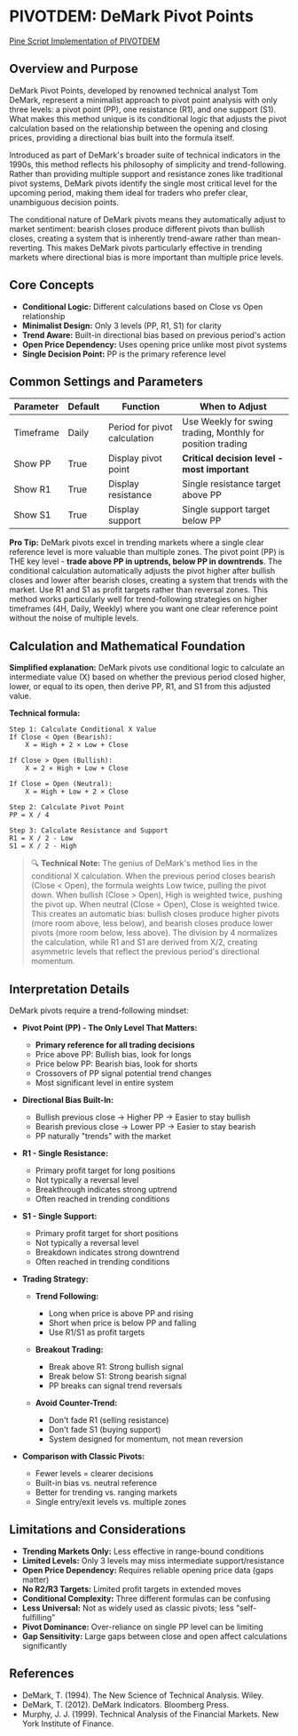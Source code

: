 # PIVOTDEM: DeMark Pivot Points

[Pine Script Implementation of PIVOTDEM](https://github.com/mihakralj/pinescript/blob/main/indicators/reversals/pivotdem.pine)

## Overview and Purpose

DeMark Pivot Points, developed by renowned technical analyst Tom DeMark, represent a minimalist approach to pivot point analysis with only three levels: a pivot point (PP), one resistance (R1), and one support (S1). What makes this method unique is its conditional logic that adjusts the pivot calculation based on the relationship between the opening and closing prices, providing a directional bias built into the formula itself.

Introduced as part of DeMark's broader suite of technical indicators in the 1990s, this method reflects his philosophy of simplicity and trend-following. Rather than providing multiple support and resistance zones like traditional pivot systems, DeMark pivots identify the single most critical level for the upcoming period, making them ideal for traders who prefer clear, unambiguous decision points.

The conditional nature of DeMark pivots means they automatically adjust to market sentiment: bearish closes produce different pivots than bullish closes, creating a system that is inherently trend-aware rather than mean-reverting. This makes DeMark pivots particularly effective in trending markets where directional bias is more important than multiple price levels.

## Core Concepts

* **Conditional Logic:** Different calculations based on Close vs Open relationship
* **Minimalist Design:** Only 3 levels (PP, R1, S1) for clarity
* **Trend Aware:** Built-in directional bias based on previous period's action
* **Open Price Dependency:** Uses opening price unlike most pivot systems
* **Single Decision Point:** PP is the primary reference level

## Common Settings and Parameters

| Parameter | Default | Function | When to Adjust |
|-----------|---------|----------|---------------|
| Timeframe | Daily | Period for pivot calculation | Use Weekly for swing trading, Monthly for position trading |
| Show PP | True | Display pivot point | **Critical decision level - most important** |
| Show R1 | True | Display resistance | Single resistance target above PP |
| Show S1 | True | Display support | Single support target below PP |

**Pro Tip:** DeMark pivots excel in trending markets where a single clear reference level is more valuable than multiple zones. The pivot point (PP) is THE key level - **trade above PP in uptrends, below PP in downtrends**. The conditional calculation automatically adjusts the pivot higher after bullish closes and lower after bearish closes, creating a system that trends with the market. Use R1 and S1 as profit targets rather than reversal zones. This method works particularly well for trend-following strategies on higher timeframes (4H, Daily, Weekly) where you want one clear reference point without the noise of multiple levels.

## Calculation and Mathematical Foundation

**Simplified explanation:**
DeMark pivots use conditional logic to calculate an intermediate value (X) based on whether the previous period closed higher, lower, or equal to its open, then derive PP, R1, and S1 from this adjusted value.

**Technical formula:**

```
Step 1: Calculate Conditional X Value
If Close < Open (Bearish):
    X = High + 2 × Low + Close

If Close > Open (Bullish):
    X = 2 × High + Low + Close

If Close = Open (Neutral):
    X = High + Low + 2 × Close

Step 2: Calculate Pivot Point
PP = X / 4

Step 3: Calculate Resistance and Support
R1 = X / 2 - Low
S1 = X / 2 - High
```

> 🔍 **Technical Note:** The genius of DeMark's method lies in the conditional X calculation. When the previous period closes bearish (Close < Open), the formula weights Low twice, pulling the pivot down. When bullish (Close > Open), High is weighted twice, pushing the pivot up. When neutral (Close = Open), Close is weighted twice. This creates an automatic bias: bullish closes produce higher pivots (more room above, less below), and bearish closes produce lower pivots (more room below, less above). The division by 4 normalizes the calculation, while R1 and S1 are derived from X/2, creating asymmetric levels that reflect the previous period's directional momentum.

## Interpretation Details

DeMark pivots require a trend-following mindset:

* **Pivot Point (PP) - The Only Level That Matters:**
  - **Primary reference for all trading decisions**
  - Price above PP: Bullish bias, look for longs
  - Price below PP: Bearish bias, look for shorts
  - Crossovers of PP signal potential trend changes
  - Most significant level in entire system

* **Directional Bias Built-In:**
  - Bullish previous close → Higher PP → Easier to stay bullish
  - Bearish previous close → Lower PP → Easier to stay bearish
  - PP naturally "trends" with the market

* **R1 - Single Resistance:**
  - Primary profit target for long positions
  - Not typically a reversal level
  - Breakthrough indicates strong uptrend
  - Often reached in trending conditions

* **S1 - Single Support:**
  - Primary profit target for short positions
  - Not typically a reversal level
  - Breakdown indicates strong downtrend
  - Often reached in trending conditions

* **Trading Strategy:**
  - **Trend Following:**
    * Long when price is above PP and rising
    * Short when price is below PP and falling
    * Use R1/S1 as profit targets
  
  - **Breakout Trading:**
    * Break above R1: Strong bullish signal
    * Break below S1: Strong bearish signal
    * PP breaks can signal trend reversals

  - **Avoid Counter-Trend:**
    * Don't fade R1 (selling resistance)
    * Don't fade S1 (buying support)
    * System designed for momentum, not mean reversion

* **Comparison with Classic Pivots:**
  - Fewer levels = clearer decisions
  - Built-in bias vs. neutral reference
  - Better for trending vs. ranging markets
  - Single entry/exit levels vs. multiple zones

## Limitations and Considerations

* **Trending Markets Only:** Less effective in range-bound conditions
* **Limited Levels:** Only 3 levels may miss intermediate support/resistance
* **Open Price Dependency:** Requires reliable opening price data (gaps matter)
* **No R2/R3 Targets:** Limited profit targets in extended moves
* **Conditional Complexity:** Three different formulas can be confusing
* **Less Universal:** Not as widely used as classic pivots; less "self-fulfilling"
* **Pivot Dominance:** Over-reliance on single PP level can be limiting
* **Gap Sensitivity:** Large gaps between close and open affect calculations significantly

## References

* DeMark, T. (1994). The New Science of Technical Analysis. Wiley.
* DeMark, T. (2012). DeMark Indicators. Bloomberg Press.
* Murphy, J. J. (1999). Technical Analysis of the Financial Markets. New York Institute of Finance.
